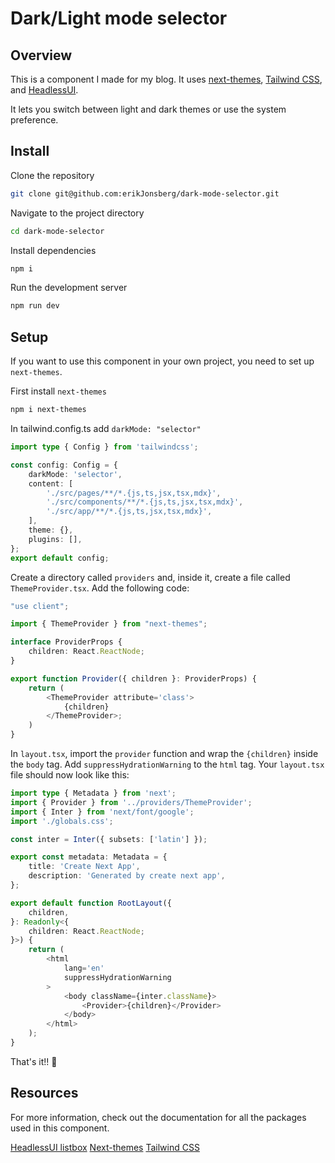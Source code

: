 # Dark/Light mode selector

## Overview

This is a component I made for my blog. It uses [next-themes](https://github.com/pacocoursey/next-themes), [Tailwind CSS](https://tailwindcss.com/), and [HeadlessUI](https://headlessui.com/).

It lets you switch between light and dark themes or use the system preference.

## Install

Clone the repository

```bash
git clone git@github.com:erikJonsberg/dark-mode-selector.git
```

Navigate to the project directory

```bash
cd dark-mode-selector
```

Install dependencies

```bash
npm i
```

Run the development server

```bash
npm run dev
```

## Setup

If you want to use this component in your own project, you need to set up `next-themes`.

First install `next-themes`

```bash
npm i next-themes
```

In tailwind.config.ts add `darkMode: "selector"`

```typescript
import type { Config } from 'tailwindcss';

const config: Config = {
	darkMode: 'selector',
	content: [
		'./src/pages/**/*.{js,ts,jsx,tsx,mdx}',
		'./src/components/**/*.{js,ts,jsx,tsx,mdx}',
		'./src/app/**/*.{js,ts,jsx,tsx,mdx}',
	],
	theme: {},
	plugins: [],
};
export default config;
```

Create a directory called `providers` and, inside it, create a file called `ThemeProvider.tsx`. Add the following code:

```typescript
"use client";

import { ThemeProvider } from "next-themes";

interface ProviderProps {
    children: React.ReactNode;
}

export function Provider({ children }: ProviderProps) {
    return (
        <ThemeProvider attribute='class'>
            {children}
        </ThemeProvider>;
    )
}
```

In `layout.tsx`, import the `provider` function and wrap the `{children}` inside the `body` tag. Add `suppressHydrationWarning` to the `html` tag. Your `layout.tsx` file should now look like this:

```typescript
import type { Metadata } from 'next';
import { Provider } from '../providers/ThemeProvider';
import { Inter } from 'next/font/google';
import './globals.css';

const inter = Inter({ subsets: ['latin'] });

export const metadata: Metadata = {
	title: 'Create Next App',
	description: 'Generated by create next app',
};

export default function RootLayout({
	children,
}: Readonly<{
	children: React.ReactNode;
}>) {
	return (
		<html
			lang='en'
			suppressHydrationWarning
		>
			<body className={inter.className}>
				<Provider>{children}</Provider>
			</body>
		</html>
	);
}
```

That's it!! 👏

## Resources

For more information, check out the documentation for all the packages used in this component.

[HeadlessUI listbox](https://headlessui.com/react/listbox)
[Next-themes](https://github.com/pacocoursey/next-themes)
[Tailwind CSS](https://tailwindcss.com/docs/installation)
